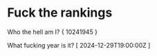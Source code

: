 # Fuck the rankings

Who the hell am I?
{ 10241945 }

What fucking year is it?
[ 2024-12-29T19:00:00Z ]
